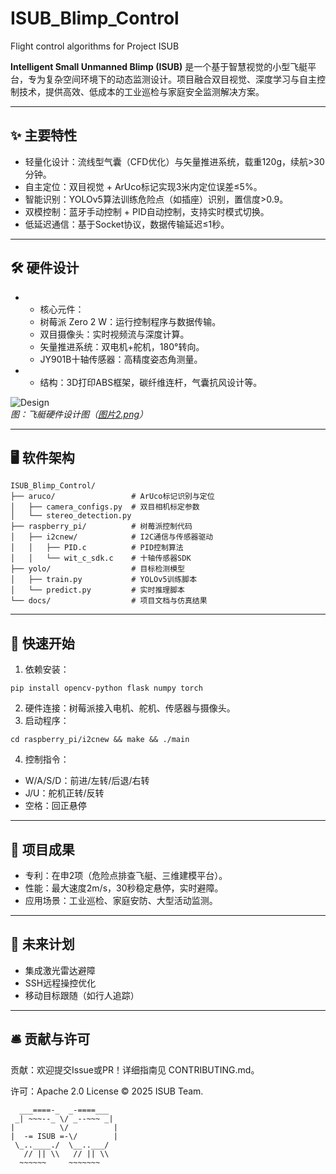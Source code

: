 # ISUB_Blimp_Control
Flight control algorithms for Project ISUB

**Intelligent Small Unmanned Blimp (ISUB)** 是一个基于智慧视觉的小型飞艇平台，专为复杂空间环境下的动态监测设计。项目融合双目视觉、深度学习与自主控制技术，提供高效、低成本的工业巡检与家庭安全监测解决方案。

---

## ✨ 主要特性
* 轻量化设计：流线型气囊（CFD优化）与矢量推进系统，载重120g，续航>30分钟。
* 自主定位：双目视觉 + ArUco标记实现3米内定位误差≤5%。
* 智能识别：YOLOv5算法训练危险点（如插座）识别，置信度>0.9。
* 双模控制：蓝牙手动控制 + PID自动控制，支持实时模式切换。
* 低延迟通信：基于Socket协议，数据传输延迟≤1秒。

---

## 🛠️ 硬件设计
- * 核心元件：
  * 树莓派 Zero 2 W：运行控制程序与数据传输。
  * 双目摄像头：实时视频流与深度计算。
  * 矢量推进系统：双电机+舵机，180°转向。
  * JY901B十轴传感器：高精度姿态角测量。
- * 结构：3D打印ABS框架，碳纤维连杆，气囊抗风设计等。

![Design](media/image2.png)  
*图：飞艇硬件设计图（[图片2.png](#)）*

---

## 🖥️ 软件架构
```plaintext
ISUB_Blimp_Control/
├── aruco/                 # ArUco标记识别与定位
│   ├── camera_configs.py  # 双目相机标定参数
│   └── stereo_detection.py
├── raspberry_pi/          # 树莓派控制代码
│   ├── i2cnew/            # I2C通信与传感器驱动
│   │   ├── PID.c          # PID控制算法
│   │   └── wit_c_sdk.c    # 十轴传感器SDK
├── yolo/                  # 目标检测模型
│   ├── train.py           # YOLOv5训练脚本
│   └── predict.py         # 实时推理脚本
└── docs/                  # 项目文档与仿真结果
```
---

## 🚀 快速开始
1. 依赖安装：
```
pip install opencv-python flask numpy torch
```
2. 硬件连接：树莓派接入电机、舵机、传感器与摄像头。
3. 启动程序：
```
cd raspberry_pi/i2cnew && make && ./main
```
4. 控制指令：
* W/A/S/D：前进/左转/后退/右转
* J/U：舵机正转/反转
* 空格：回正悬停

---

## 🎯 项目成果
* 专利：在申2项（危险点排查飞艇、三维建模平台）。
* 性能：最大速度2m/s，30秒稳定悬停，实时避障。
* 应用场景：工业巡检、家庭安防、大型活动监测。

---

## 🌟 未来计划
* 集成激光雷达避障
* SSH远程操控优化
* 移动目标跟随（如行人追踪）

---

## 🛎️ 贡献与许可
贡献：欢迎提交Issue或PR！详细指南见 CONTRIBUTING.md。

许可：Apache 2.0 License © 2025 ISUB Team.

```text
  ___====-_  _-====___
 _| ~~~--_ \/ _--~~~ _|
|          \/          |
|  -= ISUB =-\/        |
 \_..____./  \__..___/
   // || \\   // || \\
  ~~~~~~     ~~~~~~~

